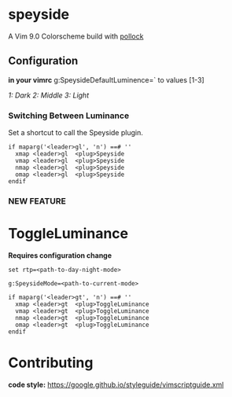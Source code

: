 # speyside
A Vim 9.0 Colorscheme
build with [pollock](https://github.com/christophermca/Pollock)

## Configuration

__in your vimrc__
g:SpeysideDefaultLuminence=<value>` to values [1-3]

*1: Dark*
*2: Middle*
*3: Light*

### Switching Between Luminance

Set a shortcut to call the Speyside plugin.
```
if maparg('<leader>gl', 'n') ==# ''
  xmap <leader>gl  <plug>Speyside
  vmap <leader>gl  <plug>Speyside
  nmap <leader>gl  <plug>Speyside
  omap <leader>gl  <plug>Speyside
endif
```

### NEW <BETA> FEATURE ###

# ToggleLuminance

__Requires configuration change__

`set rtp=<path-to-day-night-mode>`

`g:SpeysideMode=<path-to-current-mode>`

```
if maparg('<leader>gt', 'n') ==# ''
  xmap <leader>gt  <plug>ToggleLuminance
  vmap <leader>gt  <plug>ToggleLuminance
  nmap <leader>gt  <plug>ToggleLuminance
  omap <leader>gt  <plug>ToggleLuminance
endif
```

# Contributing
**code style:** https://google.github.io/styleguide/vimscriptguide.xml
